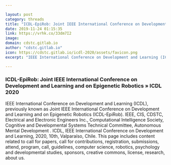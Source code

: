 ```yaml
---

layout: post
category: threads
title: "ICDL-EpiRob: Joint IEEE International Conference on Development and Learning and on Epigenetic Robotics » ICDL 2020"
date: 2019-11-24 01:15:35
link: https://vrhk.co/33dm7I2
image: 
domain: cdstc.gitlab.io
author: "cdstc.gitlab.io"
icon: https://cdstc.gitlab.io/icdl-2020/assets/favicon.png
excerpt: "IEEE International Conference on Development and Learning (ICDL), previously known as Joint IEEE International Conference on Development and Learning and on Epigenetic Robotics (ICDL-EpiRob). IEEE, CIS, CDSTC, Electrical and Electronic Engineers Inc., Computational Intelligence Society, Cognitive and Developmental Systems Technical Committee, Autonomous Mental Development . ICDL, IEEE International Conference on Development and Learning, 2020, 10th, Valparaíso, Chile. This page includes content related to call for papers, call for contributions, registration, submissions, attend, program, call, guidelines, computer science, robotics, psychology and developmental studies, sponsors, creative commons, license, research, about us."

---
```


### ICDL-EpiRob: Joint IEEE International Conference on Development and Learning and on Epigenetic Robotics » ICDL 2020

IEEE International Conference on Development and Learning (ICDL), previously known as Joint IEEE International Conference on Development and Learning and on Epigenetic Robotics (ICDL-EpiRob). IEEE, CIS, CDSTC, Electrical and Electronic Engineers Inc., Computational Intelligence Society, Cognitive and Developmental Systems Technical Committee, Autonomous Mental Development . ICDL, IEEE International Conference on Development and Learning, 2020, 10th, Valparaíso, Chile. This page includes content related to call for papers, call for contributions, registration, submissions, attend, program, call, guidelines, computer science, robotics, psychology and developmental studies, sponsors, creative commons, license, research, about us.